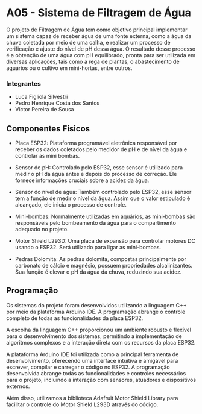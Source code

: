 # A05 - Sistema de Filtragem de Água

  O projeto de Filtragem de Água tem como objetivo principal implementar um sistema capaz de receber água de uma fonte externa, como a água da chuva coletada por meio de uma calha, e realizar um processo de verificação e ajuste do nível de pH dessa água. O resultado desse processo é a obtenção de uma água com pH equilibrado, pronta para ser utilizada em diversas aplicações, tais como a rega de plantas, o abastecimento de aquários ou o cultivo em mini-hortas, entre outros.
  
### Integrantes
- Luca Figliola Silvestri
- Pedro Henrique Costa dos Santos
- Victor Pereira de Sousa
  
## Componentes Físicos
  
- Placa ESP32: Plataforma programável eletrônica responsável por receber os dados coletados pelo medidor de pH e de nível da água e controlar as mini bombas.

- Sensor de pH: Controlado pelo ESP32, esse sensor é utilizado para medir o pH da água antes e depois do processo de correção. Ele fornece informações cruciais sobre a acidez da água.

- Sensor do nível de água: Também controlado pelo ESP32, esse sensor tem a função de medir o nível da água. Assim que o valor estipulado é alcançado, ele inicia o processo de controle.

- Mini-bombas: Normalmente utilizadas em aquários, as mini-bombas são responsáveis pelo bombeamento da água para o compartimento adequado no projeto.

- Motor Shield L293D: Uma placa de expansão para controlar motores DC usando o ESP32. Será utilizado para ligar as mini-bombas.

- Pedras Dolomita: As pedras dolomita, compostas principalmente por carbonato de cálcio e magnésio, possuem propriedades alcalinizantes. Sua função é elevar o pH da água da chuva, reduzindo sua acidez.

## Programação
  
Os sistemas do projeto foram desenvolvidos utilizando a linguagem C++ por meio da plataforma Arduino IDE. A programação abrange o controle completo de todas as funcionalidades da placa ESP32.

A escolha da linguagem C++ proporcionou um ambiente robusto e flexível para o desenvolvimento dos sistemas, permitindo a implementação de algoritmos complexos e a interação direta com os recursos da placa ESP32.

A plataforma Arduino IDE foi utilizada como a principal ferramenta de desenvolvimento, oferecendo uma interface intuitiva e amigável para escrever, compilar e carregar o código no ESP32. A programação desenvolvida abrange todas as funcionalidades e controles necessários para o projeto, incluindo a interação com sensores, atuadores e dispositivos externos.

Além disso, utilizamos a biblioteca Adafruit Motor Shield Library para facilitar o controle do Motor Shield L293D através do código.
